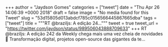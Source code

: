 
+++
author = "Jaydson Gomes"
categories = ["tweet"]
date = "Thu Apr 26 14:06:39 +0000 2018"
draft = false
image = "No media found for this Tweet"
slug = "53d15805d013abdcf785c0156566445867665dba"
tags = ["tweet"]
title = """RT @braziljs: A edição 24..."""
tweet = true
tweet_url = "https://twitter.com/jaydson/status/989506043888709633"
+++
RT @braziljs: A edição 242 da Weekly chega mais uma vez cheia de novidades 🎉
Transformação digital, projetos open-source das gigantes da te…
